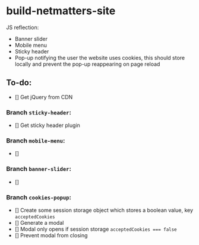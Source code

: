 # build-netmatters-site
JS reflection:
- Banner slider
- Mobile menu
- Sticky header
- Pop-up notifying the user the website uses cookies, this should store locally and prevent the pop-up reappearing on page reload

## To-do:
- [] Get jQuery from CDN

### Branch `sticky-header`:
- [] Get sticky header plugin

### Branch `mobile-menu`:
- []

### Branch `banner-slider`:
- []

### Branch `cookies-popup`:
- [] Create some session storage object which stores a boolean value, key `acceptedCookies`
- [] Generate a modal
- [] Modal only opens if session storage `acceptedCookies === false`
- [] Prevent modal from closing
